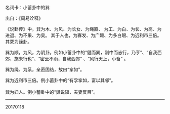 名词卡：小蓄卦中的巽

出自：《周易诠释》

《说卦传》中，巽为木、为风、为长女、为绳直、 为工、为白、为长、为高、为进退、为不果、为臭。 其于人也，为寡发、为广颡、为多白眼、为近利市三倍。其究为躁卦。

巽为顺，为风，为阴卦。例如小蓄卦中的“健而巽，刚中而志行，乃亨”、“自我西郊，施未行也”、“密云不雨，自我西郊” 、“风行天上，小畜” 。   

巽为绳、为系，亲密固结，故曰“挛如”。

巽为近利市三倍。例小蓄卦中的“有孚挛如，富以其邻”。<br><br>巽为妇人。例小蓄卦中的“舆说辐，夫妻反目”。

--------------------------------------------
20170118
